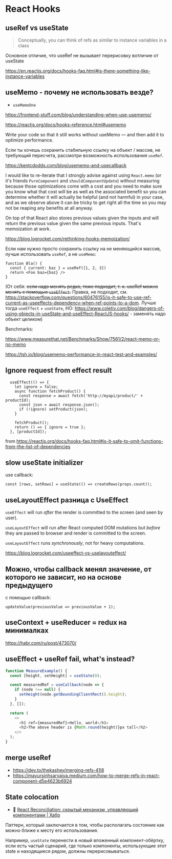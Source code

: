 # React Hooks

## useRef vs useState

> Conceptually, you can think of refs as similar to instance variables in a class

Основное отличие, что useRef не вызывает перерисовку вотличие от useState

https://en.reactjs.org/docs/hooks-faq.html#is-there-something-like-instance-variables

## useMemo - почему не использовать везде?

+ `useMemoOne`

https://frontend-stuff.com/blog/understanding-when-use-usememo/

https://reactjs.org/docs/hooks-reference.html#usememo

Write your code so that it still works without useMemo — and then add it to optimize performance.

Если ты хочешь сохранить стабильную ссылку на объект / массив, не требующий пересчета, рассмотри возможность использования `useRef`.

https://kentcdodds.com/blog/usememo-and-usecallback

I would like to re-iterate that I strongly advise against using `React.memo` (or it's friends `PureComponent` and `shouldComponentUpdate`) without measuring because those optimizations come with a cost and you need to make sure you know what that cost will be as well as the associated benefit so you can determine whether it will actually be helpful (and not harmful) in your case, and as we observe above it can be tricky to get right all the time so you may not be reaping any benefits at all anyway.

On top of that React also stores previous values given the inputs and will return the previous value given the same previous inputs. That's memoization at work.

https://blog.logrocket.com/rethinking-hooks-memoization/

Если нам нужно просто сохранить ссылку на не меняющийся массив, лучше использовать `useRef`, а не `useMemo`:

```
function Bla() {
  const { current: baz } = useRef([1, 2, 3])
  return <Foo baz={baz} />
}
```

(От себя: ~~если надо менять редко, тоже подходит, т. к. useRef можно менять с помощью `useEffect`.~~
Правка, не подходит, см. https://stackoverflow.com/questions/60476155/is-it-safe-to-use-ref-current-as-useeffects-dependency-when-ref-points-to-a-dom. Лучше тогда `useEffect` + `useState`,
НО: https://www.coletiv.com/blog/dangers-of-using-objects-in-useState-and-useEffect-ReactJS-hooks/ - заменять надо объект целиком)

Benchmarks:

https://www.measurethat.net/Benchmarks/Show/7561/2/react-memo-or-no-memo

https://tsh.io/blog/usememo-performance-in-react-test-and-examples/

## Ignore request from effect result

```
  useEffect(() => {
    let ignore = false;
    async function fetchProduct() {
      const response = await fetch('http://myapi/product/' + productId);
      const json = await response.json();
      if (!ignore) setProduct(json);
    }

    fetchProduct();
    return () => { ignore = true };
  }, [productId]);
```

from https://reactjs.org/docs/hooks-faq.html#is-it-safe-to-omit-functions-from-the-list-of-dependencies

## slow useState initializer

use callback:

`const [rows, setRows] = useState(() => createRows(props.count));`

## useLayoutEffect разница с UseEffect

`useEffect` will run _after_ the render is committed to the screen (and seen by user).

`useLayoutEffect` will run after React computed DOM mutations but _before_ they are passed to browser and render is committed to the screen.

`useLayoutEffect` runs _synchronously_, not for heavy computations.

https://blog.logrocket.com/useeffect-vs-uselayouteffect/

## Можно, чтобы callback менял значение, от которого не зависит, но на основе предыдущего

с помощью callback:

`updateValue(previousValue => previousValue + 1);`

## useContext + useReducer = redux на минималках

https://habr.com/ru/post/473070/

## useEffect + useRef fail, what's instead?

```js
function MeasureExample() {
  const [height, setHeight] = useState(0);

  const measuredRef = useCallback(node => {
    if (node !== null) {
      setHeight(node.getBoundingClientRect().height);
    }
  }, []);

  return (
    <>
      <h1 ref={measuredRef}>Hello, world</h1>
      <h2>The above header is {Math.round(height)}px tall</h2>
    </>
  );
}
```

## merge useRef

- https://dev.to/thekashey/merging-refs-41l8
- https://mayursinhsarvaiya.medium.com/how-to-merge-refs-in-react-component-d5e4623b6924

## State colocation

- :newspaper: [React Reconciliation: скрытый механизм, управляющий компонентами | Хабр](https://habr.com/ru/companies/timeweb/articles/901212/)

Паттерн, который заключается в том, чтобы располагать состояние как можно ближе к месту его использования.

Например, `useState` перенести в новый вложенный компонент-обёртку, если есть частый сценарий, где только компоненты, использующие этот state и находящиеся рядом, должны перерисовываться.

